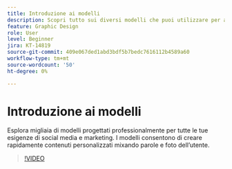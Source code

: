 ```yaml
---
title: Introduzione ai modelli
description: Scopri tutto sui diversi modelli che puoi utilizzare per avviare i tuoi progetti
feature: Graphic Design
role: User
level: Beginner
jira: KT-14819
source-git-commit: 409e067ded1abd3bdf5b7bedc7616112b4589a60
workflow-type: tm+mt
source-wordcount: '50'
ht-degree: 0%

---
```


# Introduzione ai modelli

Esplora migliaia di modelli progettati professionalmente per tutte le tue esigenze di social media e marketing. I modelli consentono di creare rapidamente contenuti personalizzati mixando parole e foto dell’utente.

>[!VIDEO](https://video.tv.adobe.com/v/3426927?quality=12&learn=on&hidetitle=true)
